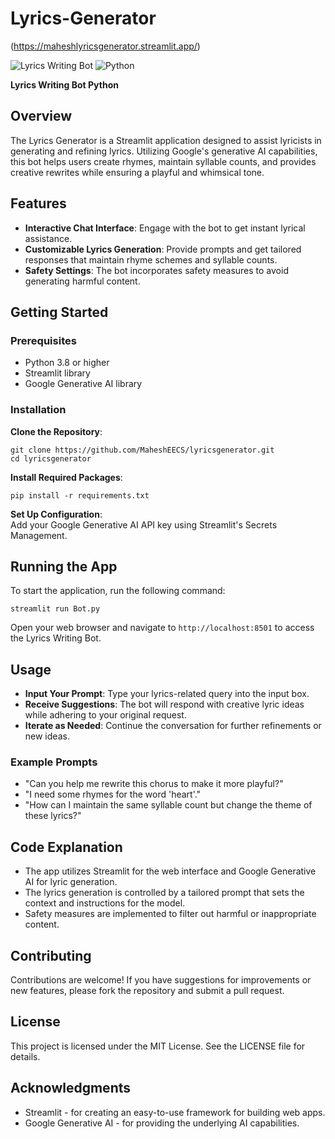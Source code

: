 # Lyrics-Generator  
(https://maheshlyricsgenerator.streamlit.app/)

![Lyrics Writing Bot](https://img.shields.io/badge/streamlit-v1.13.0-green) ![Python](https://img.shields.io/badge/python-v3.8%2B-blue)

**Lyrics Writing Bot Python**

## Overview  
The Lyrics Generator is a Streamlit application designed to assist lyricists in generating and refining lyrics. Utilizing Google's generative AI capabilities, this bot helps users create rhymes, maintain syllable counts, and provides creative rewrites while ensuring a playful and whimsical tone.

## Features  
- **Interactive Chat Interface**: Engage with the bot to get instant lyrical assistance.
- **Customizable Lyrics Generation**: Provide prompts and get tailored responses that maintain rhyme schemes and syllable counts.
- **Safety Settings**: The bot incorporates safety measures to avoid generating harmful content.

## Getting Started

### Prerequisites  
- Python 3.8 or higher  
- Streamlit library  
- Google Generative AI library  

### Installation  

**Clone the Repository**:  
```
git clone https://github.com/MaheshEECS/lyricsgenerator.git
cd lyricsgenerator
```

**Install Required Packages**:  
```
pip install -r requirements.txt
```

**Set Up Configuration**:  
Add your Google Generative AI API key using Streamlit's Secrets Management.  

## Running the App  
To start the application, run the following command:  
```
streamlit run Bot.py
```

Open your web browser and navigate to `http://localhost:8501` to access the Lyrics Writing Bot.

## Usage  
- **Input Your Prompt**: Type your lyrics-related query into the input box.  
- **Receive Suggestions**: The bot will respond with creative lyric ideas while adhering to your original request.  
- **Iterate as Needed**: Continue the conversation for further refinements or new ideas.

### Example Prompts  
- "Can you help me rewrite this chorus to make it more playful?"  
- "I need some rhymes for the word 'heart'."  
- "How can I maintain the same syllable count but change the theme of these lyrics?"

## Code Explanation  
- The app utilizes Streamlit for the web interface and Google Generative AI for lyric generation.  
- The lyrics generation is controlled by a tailored prompt that sets the context and instructions for the model.  
- Safety measures are implemented to filter out harmful or inappropriate content.

## Contributing  
Contributions are welcome! If you have suggestions for improvements or new features, please fork the repository and submit a pull request.

## License  
This project is licensed under the MIT License. See the LICENSE file for details.

## Acknowledgments  
- Streamlit - for creating an easy-to-use framework for building web apps.  
- Google Generative AI - for providing the underlying AI capabilities.
